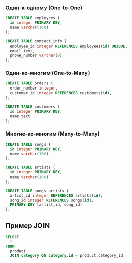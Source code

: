 ### Один-к-одному (One-to-One)

```sql
CREATE TABLE employees (
  id integer PRIMARY KEY,
  name varchar(100)
);

CREATE TABLE contact_info (
  employee_id integer REFERENCES employees(id) UNIQUE,
  email text,
  phone_number varchar(9)
);
```

### Один-ко-многим (One-to-Many)

```sql
CREATE TABLE orders (
  order_number integer,
  customer_id integer REFERENCES customers(id),
);

CREATE TABLE customers (
  id integer PRIMARY KEY,
  name text
);
```

### Многие-ко-многим (Many-to-Many)

```sql
CREATE TABLE songs (
  id integer PRIMARY KEY,
  name varchar(100)
);

CREATE TABLE artists (
  id integer PRIMARY KEY,
  name varchar(100)
);

CREATE TABLE songs_artists (
  artist_id integer REFERENCES artists(id),
  song_id integer REFERENCES songs(id),
  PRIMARY KEY (artist_id, song_id)
);
```

## Пример JOIN
```sql
SELECT
  *
FROM
  product
  JOIN category ON category.id = product.category_id;
```
